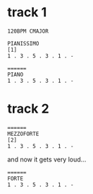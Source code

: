 
# track 1

```regolith
120BPM CMAJOR

PIANISSIMO
[1]
1 . 3 . 5 . 3 . 1 . -

======
PIANO
1 . 3 . 5 . 3 . 1 . -
```

# track 2

```regolith
======
MEZZOFORTE
[2]
1 . 3 . 5 . 3 . 1 . -
```

and now it gets very loud...

```regolith
======
FORTE
1 . 3 . 5 . 3 . 1 . -
```
